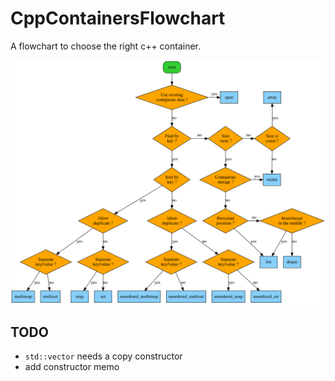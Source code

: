# CppContainersFlowchart
A flowchart to choose the right c++ container.

![CppContainersFlowchart](flowchart.svg)

## TODO
- `std::vector` needs a copy constructor
- add constructor memo
